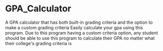 # GPA_Calculator
A GPA calculator that has both built-in grading criteria and the option to make a custom grading criteria
Easily calculate your gpa using this program. Due to this program having a custom criteria option, any student should be able to use this program to calculate their GPA no matter what their college's grading criteria is

